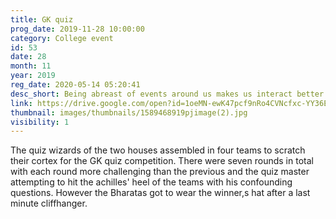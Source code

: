 ```yaml
---
title: GK quiz
prog_date: 2019-11-28 10:00:00
category: College event
id: 53
date: 28
month: 11
year: 2019
reg_date: 2020-05-14 05:20:41
desc_short: Being abreast of events around us makes us interact better with the world. More than being a  mere trivia quiz, the G.K quiz was a real test to gray matter. 
link: https://drive.google.com/open?id=1oeMN-ewK47pcf9nRo4CVNcfxc-YY36EI
thumbnail: images/thumbnails/1589468919pjimage(2).jpg
visibility: 1
---
```


The quiz wizards of the two houses assembled in four teams to scratch their cortex for the GK quiz competition. There were seven rounds in total with each round more challenging than the previous and the quiz master attempting to hit the achilles' heel of the teams with his confounding questions. However the Bharatas got to wear the winner,s hat after a last minute cliffhanger.